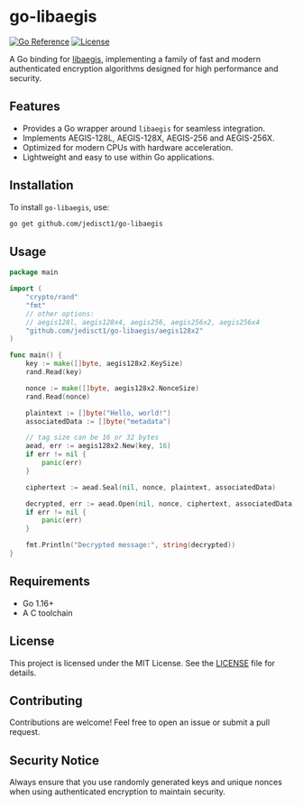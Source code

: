 # go-libaegis

[![Go Reference](https://pkg.go.dev/badge/github.com/jedisct1/go-libaegis.svg)](https://pkg.go.dev/github.com/jedisct1/go-libaegis)
[![License](https://img.shields.io/github/license/jedisct1/go-libaegis)](https://github.com/jedisct1/go-libaegis/blob/main/LICENSE)

A Go binding for [libaegis](https://github.com/jedisct1/libaegis), implementing a family of fast and modern authenticated encryption algorithms designed for high performance and security.

## Features

- Provides a Go wrapper around `libaegis` for seamless integration.
- Implements AEGIS-128L, AEGIS-128X, AEGIS-256 and AEGIS-256X.
- Optimized for modern CPUs with hardware acceleration.
- Lightweight and easy to use within Go applications.

## Installation

To install `go-libaegis`, use:

```sh
go get github.com/jedisct1/go-libaegis
```

## Usage

```go
package main

import (
    "crypto/rand"
    "fmt"
    // other options:
    // aegis128l, aegis128x4, aegis256, aegis256x2, aegis256x4    
    "github.com/jedisct1/go-libaegis/aegis128x2"
)

func main() {
    key := make([]byte, aegis128x2.KeySize)
    rand.Read(key)

    nonce := make([]byte, aegis128x2.NonceSize)
    rand.Read(nonce)

    plaintext := []byte("Hello, world!")
    associatedData := []byte("metadata")

    // tag size can be 16 or 32 bytes
    aead, err := aegis128x2.New(key, 16)
    if err != nil {
        panic(err)
    }

    ciphertext := aead.Seal(nil, nonce, plaintext, associatedData)

    decrypted, err := aead.Open(nil, nonce, ciphertext, associatedData)
    if err != nil {
        panic(err)
    }

    fmt.Println("Decrypted message:", string(decrypted))
}
```

## Requirements

- Go 1.16+
- A C toolchain

## License

This project is licensed under the MIT License. See the [LICENSE](LICENSE) file for details.

## Contributing

Contributions are welcome! Feel free to open an issue or submit a pull request.

## Security Notice

Always ensure that you use randomly generated keys and unique nonces when using authenticated encryption to maintain security.
